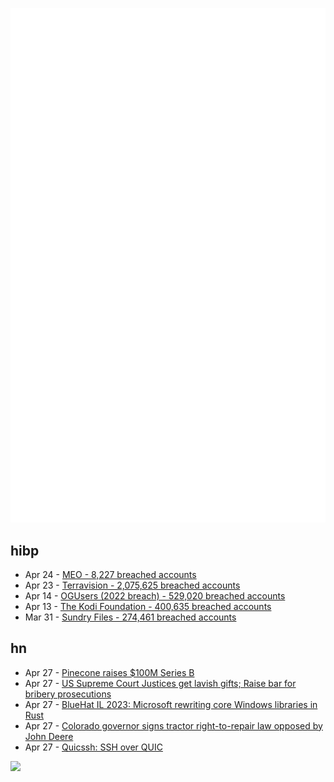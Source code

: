 ![Metrics](https://raw.githubusercontent.com/phixion/phixion/master/metrics.svg)

## hibp

<!--
for https://github.com/phixion/phixion/blob/main/.github/workflows/feeds.yml
-->
<!--START_SECTION:haveibeenpwnd-->
- Apr 24 - [MEO - 8,227 breached accounts](https://haveibeenpwned.com/PwnedWebsites#MEO)
- Apr 23 - [Terravision - 2,075,625 breached accounts](https://haveibeenpwned.com/PwnedWebsites#Terravision)
- Apr 14 - [OGUsers (2022 breach) - 529,020 breached accounts](https://haveibeenpwned.com/PwnedWebsites#OGUsers2022)
- Apr 13 - [The Kodi Foundation - 400,635 breached accounts](https://haveibeenpwned.com/PwnedWebsites#KodiFoundation)
- Mar 31 - [Sundry Files - 274,461 breached accounts](https://haveibeenpwned.com/PwnedWebsites#SundryFiles)
<!--END_SECTION:haveibeenpwnd-->

## hn

<!--
for https://github.com/phixion/phixion/blob/main/.github/workflows/feeds.yml
-->
<!--START_SECTION:hn-->
- Apr 27 - [Pinecone raises $100M Series B](https://www.pinecone.io/learn/series-b/)
- Apr 27 - [US Supreme Court Justices get lavish gifts; Raise bar for bribery prosecutions](https://ohiocapitaljournal.com/2023/04/26/u-s-supreme-court-justices-take-lavish-gifts-then-raise-the-bar-for-bribery-prosecutions/)
- Apr 27 - [BlueHat IL 2023: Microsoft rewriting core Windows libraries in Rust](https://www.youtube.com/watch?v=8T6ClX-y2AE)
- Apr 27 - [Colorado governor signs tractor right-to-repair law opposed by John Deere](https://arstechnica.com/tech-policy/2023/04/colorado-governor-signs-tractor-right-to-repair-law-opposed-by-john-deere/)
- Apr 27 - [Quicssh: SSH over QUIC](https://github.com/moul/quicssh)
<!--END_SECTION:hn-->

<!--
for https://yhype.me
-->
![](https://hit.yhype.me/github/profile?user_id=13013670)
